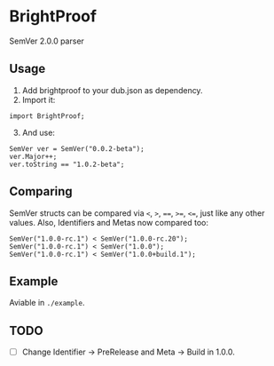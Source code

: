 BrightProof
=============
SemVer 2.0.0 parser

## Usage
1. Add brightproof to your dub.json as dependency.
2. Import it:
```
import BrightProof;
```
3. And use:
```
SemVer ver = SemVer("0.0.2-beta");
ver.Major++;
ver.toString == "1.0.2-beta";
```

## Comparing
SemVer structs can be compared via `<`, `>`, `==`, `>=`, `<=`, just like any other values.
Also, Identifiers and Metas now compared too:
```
SemVer("1.0.0-rc.1") < SemVer("1.0.0-rc.20");
SemVer("1.0.0-rc.1") < SemVer("1.0.0");
SemVer("1.0.0-rc.1") < SemVer("1.0.0+build.1");
```

## Example
Aviable in `./example`.

## TODO
- [ ] Change Identifier -> PreRelease and Meta -> Build in 1.0.0.
